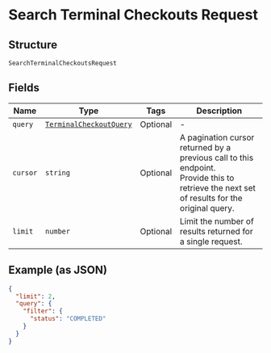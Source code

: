 
# Search Terminal Checkouts Request

## Structure

`SearchTerminalCheckoutsRequest`

## Fields

| Name | Type | Tags | Description |
|  --- | --- | --- | --- |
| `query` | [`TerminalCheckoutQuery`](/doc/models/terminal-checkout-query.md) | Optional | - |
| `cursor` | `string` | Optional | A pagination cursor returned by a previous call to this endpoint.<br>Provide this to retrieve the next set of results for the original query. |
| `limit` | `number` | Optional | Limit the number of results returned for a single request. |

## Example (as JSON)

```json
{
  "limit": 2,
  "query": {
    "filter": {
      "status": "COMPLETED"
    }
  }
}
```

